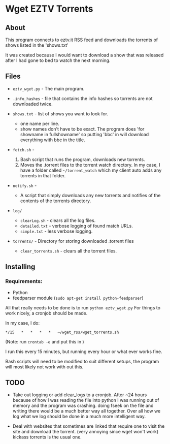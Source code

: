 Wget EZTV Torrents
=========================

About
-----

This program connects to eztv.it RSS feed and downloads the torrents of shows
listed in the 'shows.txt'

It was created because I would want to download a show that was released after
I had gone to bed to watch the next morning.

Files
-----
 - `eztv_wget.py` - The main program.
 - `.info_hashes` - file that contains the info hashes so torrents are not
   downloaded twice.
 - `shows.txt` - list of shows you want to look for.
    - one name per line.
    - show names don't have to be exact. The program does 'for showname in
      fullshowname' so putting 'bbc' in will download everything with bbc in
      the title.

 - `fetch.sh` -
    1. Bash script that runs the program, downloads new torrents.
    2. Moves the .torrent files to the torrent watch directory. In my case, I
       have a folder called `~/torrent_watch` which my client auto adds any
       torrents in that folder.

 - `notify.sh` -
    - A script that simply downloads any new torrents and notifies of the
      contents of the torrents directory.

 - `log/`
    - `clearLog.sh` - clears all the log files.
    - `detailed.txt` - verbose logging of found match URLs.
    - `simple.txt` - less verbose logging.

 - `torrents/` - Directory for storing downloaded .torrent files
    - `clear_torrents.sh` - clears all the torrent files.

Installing
----------
### Requirements:
 - Python
 - feedparser module (`sudo apt-get install python-feedparser`)

All that really needs to be done is to run `python eztv_wget.py`
For things to work nicely, a cronjob should be made.

In my case, I do:

    */15   *   *   *   *   ~/wget_rss/wget_torrents.sh

(Note: run `crontab -e` and put this in )

I run this every 15 minutes, but running every hour or what ever works fine.

Bash scripts will need to be modified to suit different setups, the
program will most likely not work with out this.

TODO
----
- Take out logging or add clear_logs to a cronjob. After ~24 hours
because of how I was reading the file into python I was running out of
memory and the program was crashing. doing fseek on the file and
writing there would be a much better way all together.
Over all how we log what we log should be done in a much more
intelligent way.

- Deal with websites that sometimes are linked that require one to visit
the site and download the torrent. (very annoying since wget won't work)
kickass torrents is the usual one.

